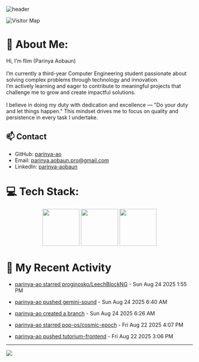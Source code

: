 ![header](https://capsule-render.vercel.app/api?type=waving&color=gradient&height=180&section=header&text=Parinya-Aobun&fontSize=32&animation=fadeIn)

![Visitor Map](https://komarev.com/ghpvc/?username=parinya-ao&color=green&style=for-the-badge&label=PROFILE+VIEWS&abbreviated=true)

# 💫 About Me:
Hi, I’m flim (Parinya Aobaun)<br><br>I’m currently a third-year Computer Engineering student passionate about solving complex problems through technology and innovation.  <br>I’m actively learning and eager to contribute to meaningful projects that challenge me to grow and create impactful solutions.<br><br>I believe in doing my duty with dedication and excellence — "Do your duty and let things happen." This mindset drives me to focus on quality and persistence in every task I undertake.<br>
## 📫 Contact
- GitHub: [parinya-ao](https://github.com/parinya-ao)
- Email: parinya.aobaun.pro@gmail.com
- LinkedIn: [parinya-aobaun](https://th.linkedin.com/in/parinya-aobaun)


# 💻 Tech Stack:
<div align="center">
  <img src="https://skillicons.dev/icons?i=python" width="100" height="100"/>
  <img src="https://skillicons.dev/icons?i=rust" width="100" height="100"/>
  <img src="https://skillicons.dev/icons?i=ts" width="100" height="100"/>
</div>


# 📰 My Recent Activity
<!-- BLOG-POST-LIST:START -->

* <a href="/proginosko/LeechBlockNG" target="_blank">parinya-ao starred proginosko/LeechBlockNG</a> - Sun Aug 24 2025 1:55 PM



* <a href="https://github.com/parinya-ao/gemini-sound/compare/b8bb7d6943...23f69c9339" target="_blank">parinya-ao pushed gemini-sound</a> - Sun Aug 24 2025 6:40 AM



* <a href="https://github.com/parinya-ao/gemini-sound/compare/0000000000...b8bb7d6943" target="_blank">parinya-ao created a branch</a> - Sun Aug 24 2025 6:26 AM



* <a href="/pop-os/cosmic-epoch" target="_blank">parinya-ao starred pop-os/cosmic-epoch</a> - Fri Aug 22 2025 4:07 PM



* <a href="https://github.com/parinya-ao/tutorium-frontend/compare/4f602cbc45...cb77f86de0" target="_blank">parinya-ao pushed tutorium-frontend</a> - Fri Aug 22 2025 3:06 PM

<!-- BLOG-POST-LIST:END -->

---
[![](https://visitcount.itsvg.in/api?id=parinya-ao&icon=0&color=0)](https://visitcount.itsvg.in)
